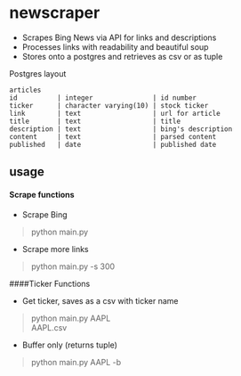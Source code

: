# newscraper

*   Scrapes Bing News via API for links and descriptions
* Processes links with readability and beautiful soup
* Stores onto a postgres and retrieves as csv or as tuple

Postgres layout

    articles 
    id          | integer               | id number 
    ticker      | character varying(10) | stock ticker
    link        | text                  | url for article
    title       | text                  | title
    description | text                  | bing's description
    content     | text                  | parsed content
    published   | date                  | published date
    
## usage
#### Scrape functions
- Scrape Bing 
>   python main.py
>>
- Scrape more links
> python main.py -s 300
>>

####Ticker Functions
- Get ticker, saves as a csv with ticker name
> python main.py AAPL  
AAPL.csv
>>
- Buffer only (returns tuple)
> python main.py AAPL -b
